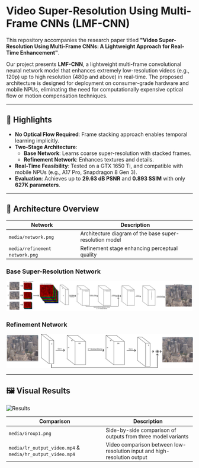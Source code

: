 # Video Super-Resolution Using Multi-Frame CNNs (LMF-CNN)

This repository accompanies the research paper titled **"Video Super-Resolution Using Multi-Frame CNNs: A Lightweight Approach for Real-Time Enhancement"**.

Our project presents **LMF-CNN**, a lightweight multi-frame convolutional neural network model that enhances extremely low-resolution videos (e.g., 120p) up to high resolution (480p and above) in real-time. The proposed architecture is designed for deployment on consumer-grade hardware and mobile NPUs, eliminating the need for computationally expensive optical flow or motion compensation techniques.

---

## 📌 Highlights

- **No Optical Flow Required**: Frame stacking approach enables temporal learning implicitly.
- **Two-Stage Architecture**:
  - **Base Network**: Learns coarse super-resolution with stacked frames.
  - **Refinement Network**: Enhances textures and details.
- **Real-Time Feasibility**: Tested on a GTX 1650 Ti, and compatible with mobile NPUs (e.g., A17 Pro, Snapdragon 8 Gen 3).
- **Evaluation**: Achieves up to **29.63 dB PSNR** and **0.893 SSIM** with only **627K parameters**.

---

## 🧠 Architecture Overview

| Network | Description |
|---------|-------------|
| `media/network.png` | Architecture diagram of the base super-resolution model |
| `media/refinement network.png` | Refinement stage enhancing perceptual quality |
### Base Super-Resolution Network
![Base Network](media/network.png)

### Refinement Network
![Refinement Network](media/refinement%20network.png)

---

## 🖼 Visual Results
![Results](media/Group1.png)

| Comparison | Description |
|------------|-------------|
| `media/Group1.png` | Side-by-side comparison of outputs from three model variants |
| `media/lr_output_video.mp4` & `media/hr_output_video.mp4` | Video comparison between low-resolution input and high-resolution output |


